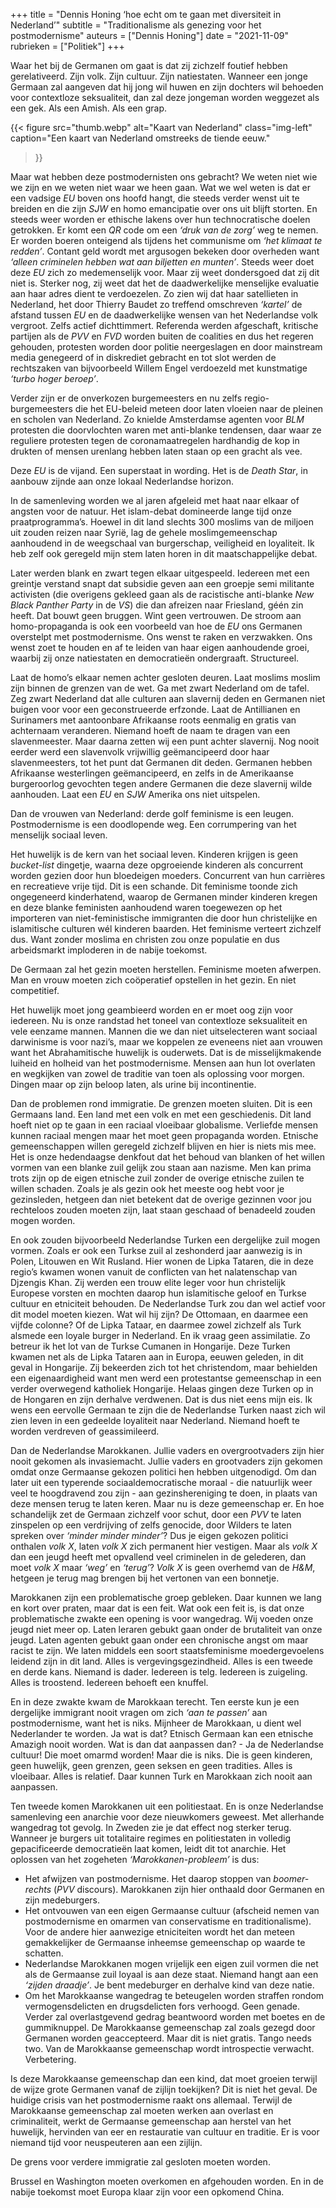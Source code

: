 +++
title     = "Dennis Honing ‘hoe echt om te gaan met diversiteit in Nederland’"
subtitle  = "Traditionalisme als genezing voor het postmodernisme"
auteurs   = ["Dennis Honing"]
date      = "2021-11-09"
rubrieken = ["Politiek"]
+++


Waar het bij de Germanen om gaat is dat zij zichzelf foutief hebben gerelativeerd. Zijn volk. Zijn cultuur. Zijn natiestaten. Wanneer een jonge Germaan zal aangeven dat hij jong wil huwen en zijn dochters wil behoeden voor contextloze seksualiteit, dan zal deze jongeman worden weggezet als een gek. Als een Amish. Als een grap. 

{{< figure
	src="thumb.webp"
	alt="Kaart van Nederland"
	class="img-left"
	caption="Een kaart van Nederland omstreeks de tiende eeuw."
>}}

Maar wat hebben deze postmodernisten ons gebracht? We weten niet wie we zijn en we weten niet waar we heen gaan. Wat we wel weten is dat er een vadsige _EU_ boven ons hoofd hangt, die steeds verder wenst uit te breiden en die zijn _SJW_ en homo emancipatie over ons uit blijft storten. En steeds weer worden er ethische lakens over hun technocratische doelen getrokken. Er komt een _QR_ code om een _‘druk van de zorg’_ weg te nemen. Er worden boeren onteigend als tijdens het communisme om _‘het klimaat te redden’_. Contant geld wordt met argusogen bekeken door overheden want _‘alleen criminelen hebben wat aan biljetten en munten’_. Steeds weer doet deze _EU_ zich zo medemenselijk voor. Maar zij weet dondersgoed dat zij dit niet is. Sterker nog, zij weet dat het de daadwerkelijke menselijke evaluatie aan haar adres dient te verdoezelen. Zo zien wij dat haar satellieten in Nederland, het door Thierry Baudet zo treffend omschreven _‘kartel’_ de afstand tussen _EU_ en de daadwerkelijke wensen van het Nederlandse volk vergroot. Zelfs actief dichttimmert. Referenda werden afgeschaft, kritische partijen als de _PVV_ en _FVD_ worden buiten de coalities en dus het regeren gehouden, protesten worden door politie neergeslagen en door mainstream media genegeerd of in diskrediet gebracht en tot slot werden de rechtszaken van bijvoorbeeld Willem Engel verdoezeld met kunstmatige _‘turbo hoger beroep’_. 

Verder zijn er de onverkozen burgemeesters en nu zelfs regio-burgemeesters die het EU-beleid meteen door laten vloeien naar de pleinen en scholen van Nederland. Zo knielde Amsterdamse agenten voor _BLM_ protesten die doorvlochten waren met anti-blanke tendensen, daar waar ze reguliere protesten tegen de coronamaatregelen hardhandig de kop in drukten of mensen urenlang hebben laten staan op een gracht als vee. 

Deze _EU_ is de vijand. Een superstaat in wording. Het is de _Death Star_, in aanbouw zijnde aan onze lokaal Nederlandse horizon. 

In de samenleving worden we al jaren afgeleid met haat naar elkaar of angsten voor de natuur. Het islam-debat domineerde lange tijd onze praatprogramma’s. Hoewel in dit land slechts 300 moslims van de miljoen uit zouden reizen naar Syrië, lag de gehele moslimgemeenschap aanhoudend in de weegschaal van burgerschap, veiligheid en loyaliteit. Ik heb zelf ook geregeld mijn stem laten horen in dit maatschappelijke debat. 

Later werden blank en zwart tegen elkaar uitgespeeld. Iedereen met een greintje verstand snapt dat subsidie geven aan een groepje semi militante activisten (die overigens gekleed gaan als de racistische anti-blanke _New Black Panther Party_ in de _VS_) die dan afreizen naar Friesland, géén zin heeft. Dat bouwt geen bruggen. Wint geen vertrouwen. De stroom aan homo-propaganda is ook een voorbeeld van hoe de _EU_ ons Germanen overstelpt met postmodernisme. Ons wenst te raken en verzwakken. Ons wenst zoet te houden en af te leiden van haar eigen aanhoudende groei, waarbij zij onze natiestaten en democratieën ondergraaft. Structureel. 

Laat de homo’s elkaar nemen achter gesloten deuren. Laat moslims moslim zijn binnen de grenzen van de wet. Ga met zwart Nederland om de tafel. Zeg zwart Nederland dat alle culturen aan slavernij deden en Germanen niet buigen voor voor een geconstrueerde erfzonde. Laat de Antillianen en Surinamers met aantoonbare Afrikaanse roots eenmalig en gratis van achternaam veranderen. Niemand hoeft de naam te dragen van een slavenmeester. Maar daarna zetten wij een punt achter slavernij. Nog nooit eerder werd een slavenvolk vrijwillig geëmancipeerd door haar slavenmeesters, tot het punt dat Germanen dit deden. Germanen hebben Afrikaanse westerlingen geëmancipeerd, en zelfs in de Amerikaanse burgeroorlog gevochten tegen andere Germanen die deze slavernij wilde aanhouden. Laat een _EU_ en _SJW_ Amerika ons niet uitspelen. 

Dan de vrouwen van Nederland: derde golf feminisme is een leugen. Postmodernisme is een doodlopende weg. Een corrumpering van het menselijk sociaal leven. 

Het huwelijk is de kern van het sociaal leven. Kinderen krijgen is geen _bucket-list_ dingetje, waarna deze opgroeiende kinderen als concurrent worden gezien door hun bloedeigen moeders. Concurrent van hun carrières en recreatieve vrije tijd. Dit is een schande. Dit feminisme toonde zich ongegeneerd kinderhatend, waarop de Germanen minder kinderen kregen en deze blanke feministen aanhoudend waren toegewezen op het importeren van niet-feministische immigranten die door hun christelijke en islamitische culturen wél kinderen baarden. Het feminisme verteert zichzelf dus. Want zonder moslima en christen zou onze populatie en dus arbeidsmarkt imploderen in de nabije toekomst. 

De Germaan zal het gezin moeten herstellen. Feminisme moeten afwerpen. Man en vrouw moeten zich coöperatief opstellen in het gezin. En niet competitief. 

Het huwelijk moet jong geambieerd worden en er moet oog zijn voor iedereen. Nu is onze randstad het toneel van contextloze seksualiteit en vele eenzame mannen. Mannen die we dan niet uitselecteren want sociaal darwinisme is voor nazi’s, maar we koppelen ze eveneens niet aan vrouwen want het Abrahamitische huwelijk is ouderwets. Dat is de misselijkmakende luiheid en holheid van het postmodernisme. Mensen aan hun lot overlaten en wegkijken van zowel de traditie van toen als oplossing voor morgen. Dingen maar op zijn beloop laten, als urine bij incontinentie. 

Dan de problemen rond immigratie. De grenzen moeten sluiten. Dit is een Germaans land. Een land met een volk en met een geschiedenis. Dit land hoeft niet op te gaan in een raciaal vloeibaar globalisme. Verliefde mensen kunnen raciaal mengen maar het moet geen propaganda worden. Etnische gemeenschappen willen geregeld zichzelf blijven en hier is niets mis mee. Het is onze hedendaagse denkfout dat het behoud van blanken of het willen vormen van een blanke zuil gelijk zou staan aan nazisme. Men kan prima trots zijn op de eigen etnische zuil zonder de overige etnische zuilen te willen schaden. Zoals je als gezin ook het meeste oog hebt voor je gezinsleden, hetgeen dan niet betekent dat de overige gezinnen voor jou rechteloos zouden moeten zijn, laat staan geschaad of benadeeld zouden mogen worden. 

En ook zouden bijvoorbeeld Nederlandse Turken een dergelijke zuil mogen vormen. Zoals er ook een Turkse zuil al zeshonderd jaar aanwezig is in Polen, Litouwen en Wit Rusland. Hier wonen de Lipka Tataren, die in deze regio’s kwamen wonen vanuit de conflicten van het nalatenschap van Djzengis Khan. Zij werden een trouw elite leger voor hun christelijk Europese vorsten en mochten daarop hun islamitische geloof en Turkse cultuur en etniciteit behouden. De Nederlandse Turk zou dan wel actief voor dit model moeten kiezen. Wat wil hij zijn? De Ottomaan, en daarmee een vijfde colonne? Of de Lipka Tataar, en daarmee zowel zichzelf als Turk alsmede een loyale burger in Nederland. En ik vraag geen assimilatie. Zo betreur ik het lot van de Turkse Cumanen in Hongarije. Deze Turken kwamen net als de Lipka Tataren aan in Europa, eeuwen geleden, in dit geval in Hongarije. Zij bekeerden zich tot het christendom, maar behielden een eigenaardigheid want men werd een protestantse gemeenschap in een verder overwegend katholiek Hongarije. Helaas gingen deze Turken op in de Hongaren en zijn derhalve verdwenen. Dat is dus niet eens mijn eis. Ik wens een eervolle Germaan te zijn die de Nederlandse Turken naast zich wil zien leven in een gedeelde loyaliteit naar Nederland. Niemand hoeft te worden verdreven of geassimileerd. 

Dan de Nederlandse Marokkanen. Jullie vaders en overgrootvaders zijn hier nooit gekomen als invasiemacht. Jullie vaders en grootvaders zijn gekomen omdat onze Germaanse gekozen politici hen hebben uitgenodigd. Om dan later uit een typerende sociaaldemocratische moraal - die natuurlijk weer veel te hoogdravend zou zijn - aan gezinshereniging te doen, in plaats van deze mensen terug te laten keren. Maar nu is deze gemeenschap er. En hoe schandelijk zet de Germaan zichzelf voor schut, door een _PVV_ te laten zinspelen op een verdrijving of zelfs genocide, door Wilders te laten spreken over _‘minder minder minder’_? Dus je eigen gekozen politici onthalen _volk X_, laten _volk X_ zich permanent hier vestigen. Maar als _volk X_ dan een jeugd heeft met opvallend veel criminelen in de gelederen, dan moet _volk X_ maar _‘weg’_ en _‘terug’_? _Volk X_ is geen overhemd van de _H&M_, hetgeen je terug mag brengen bij het vertonen van een bonnetje. 

Marokkanen zijn een problematische groep gebleken. Daar kunnen we lang en kort over praten, maar dat is een feit. Wat ook een feit is, is dat onze problematische zwakte een opening is voor wangedrag. Wij voeden onze jeugd niet meer op. Laten leraren gebukt gaan onder de brutaliteit van onze jeugd. Laten agenten gebukt gaan onder een chronische angst om maar racist te zijn. We laten middels een soort staatsfeminisme moedergevoelens leidend zijn in dit land. Alles is vergevingsgezindheid. Alles is een tweede en derde kans. Niemand is dader. Iedereen is telg. Iedereen is zuigeling. Alles is troostend. Iedereen behoeft een knuffel. 

En in deze zwakte kwam de Marokkaan terecht. Ten eerste kun je een dergelijke immigrant nooit vragen om zich _‘aan te passen’_ aan postmodernisme, want het is niks. Mijnheer de Marokkaan, u dient wel Nederlander te worden. Ja wat is dat? Etnisch Germaan kan een etnische Amazigh nooit worden. Wat is dan dat aanpassen dan? - Ja de Nederlandse cultuur! Die moet omarmd worden! Maar die is niks. Die is geen kinderen, geen huwelijk, geen grenzen, geen seksen en geen tradities. Alles is vloeibaar. Alles is relatief. Daar kunnen Turk en Marokkaan zich nooit aan aanpassen.

Ten tweede komen Marokkanen uit een politiestaat. En is onze Nederlandse samenleving een anarchie voor deze nieuwkomers geweest. Met allerhande wangedrag tot gevolg. In Zweden zie je dat effect nog sterker terug. Wanneer je burgers uit totalitaire regimes en politiestaten in volledig gepacificeerde democratieën laat komen, leidt dit tot anarchie. Het oplossen van het zogeheten _‘Marokkanen-probleem’_ is dus:

* Het afwijzen van postmodernisme. Het daarop stoppen van _boomer-rechts_ (_PVV_ discours). Marokkanen zijn hier onthaald door Germanen en zijn medeburgers. 
* Het ontvouwen van een eigen Germaanse cultuur (afscheid nemen van postmodernisme en omarmen van conservatisme en traditionalisme). Voor de andere hier aanwezige etniciteiten wordt het dan meteen gemakkelijker de Germaanse inheemse gemeenschap op waarde te schatten. 
* Nederlandse Marokkanen mogen vrijelijk een eigen zuil vormen die net als de Germaanse zuil loyaal is aan deze staat. Niemand hangt aan een _‘zijden draadje’_. Je bent medeburger en derhalve kind van deze natie. 
* Om het Marokkaanse wangedrag te beteugelen worden straffen rondom vermogensdelicten en drugsdelicten fors verhoogd. Geen genade. Verder zal overlastgevend gedrag beantwoord worden met boetes en de gummiknuppel. De Marokkaanse gemeenschap zal zoals gezegd door Germanen worden geaccepteerd. Maar dit is niet gratis. Tango needs two. Van de Marokkaanse gemeenschap wordt introspectie verwacht. Verbetering. 

Is deze Marokkaanse gemeenschap dan een kind, dat moet groeien terwijl de wijze grote Germanen vanaf de zijlijn toekijken? Dit is niet het geval. De huidige crisis van het postmodernisme raakt ons allemaal. Terwijl de Marokkaanse gemeenschap zal moeten werken aan overlast en criminaliteit, werkt de Germaanse gemeenschap aan herstel van het huwelijk, hervinden van eer en restauratie van cultuur en traditie. Er is voor niemand tijd voor neuspeuteren aan een zijlijn. 

De grens voor verdere immigratie zal gesloten moeten worden. 

Brussel en Washington moeten overkomen en afgehouden worden. En in de nabije toekomst moet Europa klaar zijn voor een opkomend China.
